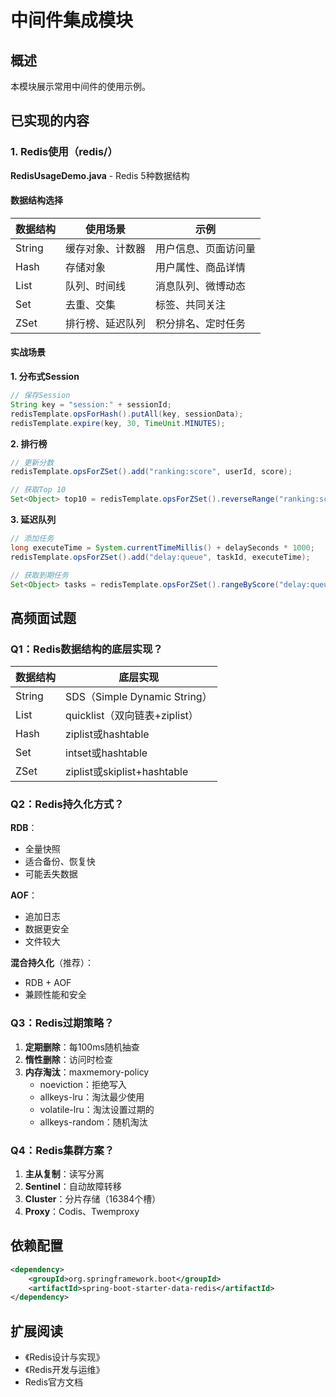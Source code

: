 # 中间件集成模块

## 概述

本模块展示常用中间件的使用示例。

## 已实现的内容

### 1. Redis使用（redis/）

**RedisUsageDemo.java** - Redis 5种数据结构

#### 数据结构选择

| 数据结构 | 使用场景 | 示例 |
|---------|---------|------|
| String | 缓存对象、计数器 | 用户信息、页面访问量 |
| Hash | 存储对象 | 用户属性、商品详情 |
| List | 队列、时间线 | 消息队列、微博动态 |
| Set | 去重、交集 | 标签、共同关注 |
| ZSet | 排行榜、延迟队列 | 积分排名、定时任务 |

#### 实战场景

**1. 分布式Session**
```java
// 保存Session
String key = "session:" + sessionId;
redisTemplate.opsForHash().putAll(key, sessionData);
redisTemplate.expire(key, 30, TimeUnit.MINUTES);
```

**2. 排行榜**
```java
// 更新分数
redisTemplate.opsForZSet().add("ranking:score", userId, score);

// 获取Top 10
Set<Object> top10 = redisTemplate.opsForZSet().reverseRange("ranking:score", 0, 9);
```

**3. 延迟队列**
```java
// 添加任务
long executeTime = System.currentTimeMillis() + delaySeconds * 1000;
redisTemplate.opsForZSet().add("delay:queue", taskId, executeTime);

// 获取到期任务
Set<Object> tasks = redisTemplate.opsForZSet().rangeByScore("delay:queue", 0, now);
```

## 高频面试题

### Q1：Redis数据结构的底层实现？

| 数据结构 | 底层实现 |
|---------|---------|
| String | SDS（Simple Dynamic String） |
| List | quicklist（双向链表+ziplist） |
| Hash | ziplist或hashtable |
| Set | intset或hashtable |
| ZSet | ziplist或skiplist+hashtable |

### Q2：Redis持久化方式？

**RDB**：
- 全量快照
- 适合备份、恢复快
- 可能丢失数据

**AOF**：
- 追加日志
- 数据更安全
- 文件较大

**混合持久化**（推荐）：
- RDB + AOF
- 兼顾性能和安全

### Q3：Redis过期策略？

1. **定期删除**：每100ms随机抽查
2. **惰性删除**：访问时检查
3. **内存淘汰**：maxmemory-policy
   - noeviction：拒绝写入
   - allkeys-lru：淘汰最少使用
   - volatile-lru：淘汰设置过期的
   - allkeys-random：随机淘汰

### Q4：Redis集群方案？

1. **主从复制**：读写分离
2. **Sentinel**：自动故障转移
3. **Cluster**：分片存储（16384个槽）
4. **Proxy**：Codis、Twemproxy

## 依赖配置

```xml
<dependency>
    <groupId>org.springframework.boot</groupId>
    <artifactId>spring-boot-starter-data-redis</artifactId>
</dependency>
```

## 扩展阅读

- 《Redis设计与实现》
- 《Redis开发与运维》
- Redis官方文档

